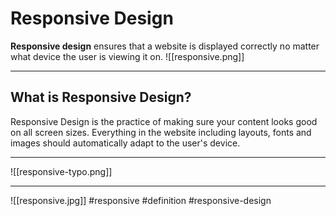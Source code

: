 # Responsive Design

**Responsive design** ensures that a website is displayed correctly no matter what device the user is viewing it on.
![[responsive.png]]

***


## What is Responsive Design?

Responsive Design is the practice of making sure your content looks good on all screen sizes. Everything in the website including layouts, fonts and images should automatically adapt to the user's device.
***
![[responsive-typo.png]]
***
![[responsive.jpg]]
#responsive #definition #responsive-design
